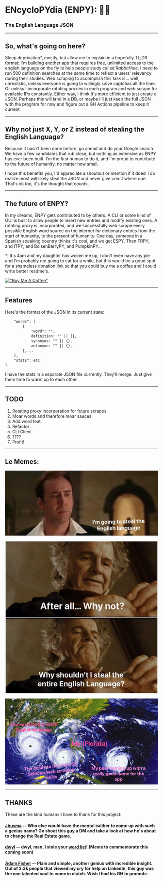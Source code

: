 # ENcycloPYdia (ENPY): 📗🥷
### The English Language JSON 

---
## So, what's going on here?

Sleep deprivation*, mostly, but allow me to explain in a hopefully TL;DR format: I'm building another app that requires free, unlimited access to the english language on the fly to help people study called _RabbitHole_. I need to run 500 definition searches at the same time to reflect a users' relevancy during their studies. Web scraping to accomplish this task is... well, unrealistic, unless everyone is going to willingly solve captchas all the time. Or unless I incorporate rotating proxies in each program and web scrape for available IPs constantly. Either way, I think it's more efficient to just create a JSON. Perhaps this will land in a DB, or maybe I'll just keep the full JSON with the program for now and figure out a GH Actions pipeline to keep it current. 

---
## Why not just X, Y, or Z instead of stealing the English Language? 

Because it hasn't been done before, go ahead and do your Google search. We have a few candidates that rub close, but nothing as extensive as ENPY has ever been built. I'm the first human to do it, and I'm proud to contribute to the future of humanity, no matter how small. 

I hope this benefits you, I'd appreciate a shoutout or mention if it does! I do realize most will likely steal the JSON and never give credit where due. That's ok too, it's the thought that counts.

---
## The future of ENPY? 

In my dreams, ENPY gets contributed to by others. A CLI or some kind of GUI is built to allow people to insert new entries and modify existing ones. A rotating proxy is incorporated, and we successfully web scrape every possible English word source on the internet for dictionary entries from the start of humanity, to the present of humanity. One day, someone in a Spanish speaking country thinks it's cool, and we get ESPY. Then FRPY, and ITPY, and BoisenBerryPY, and PumpkinPY... 

*: It's 4am and my daughter has woken me up, I don't even have any pie and I'm probably not going to eat for a while, but this would be a good spot for a shameless donation link so that you could buy me a coffee and I could write better readme's.

[!["Buy Me A Coffee"](https://www.buymeacoffee.com/assets/img/custom_images/orange_img.png)](https://www.buymeacoffee.com/Fiattarone)

---
## Features 

Here's the format of the JSON in its current state:

```{
    "words": [
        {
            "word": "",
            definition: "" || {},
            synonyms: "" || {},
            antonyms: "" || {},
        },...
    ],
    "stats": etc
}
```

I have the stats in a separate JSON file currently. They'll merge. Just give them time to warm up to each other. 

---
## TODO

1) Rotating proxy incorporation for future scrapes 
2) Moar words and therefore moar sauces
3) Add word feat.
4) Refactor
5) CLI Client
6) ????
7) Profit! 

---
## Le Memes:

![NickCage](memes/NickCage.jpg)

![Bilbo](memes/Bilbo.jpg)

![PerfectStorm](memes/PerfectStorm.jpg)

---
## THANKS

These are the kind humans I have to thank for this project: 

#### [Jbusma](https://github.com/Jbusma) -- Who else would have the mental caliber to come up with such a genius name? Go shoot this guy a DM and take a look at how he's about to change the Real Estate game.
#### [dwyl](https://github.com/dwyl) -- dwyl, man, I stole your [word list](https://github.com/dwyl/english-words)! (Meme to commemorate this coming soon)
#### [Adam Fisher](https://linkedin.com/in/adamfisher4) -- Plain and simple, another genius with incredible insight. Out of 2.3k people that viewed my cry for help on LinkedIn, this guy was the one talented soul to come in clutch. Wish I had his GH to promote. 
